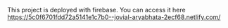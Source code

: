This project is deployed with firebase. You can access it here https://5c0f6701fdd72a5141e1c7b0--jovial-aryabhata-2ecf68.netlify.com/
